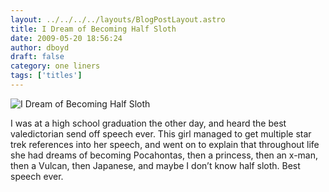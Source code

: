 ```yaml
---
layout: ../../../../layouts/BlogPostLayout.astro
title: I Dream of Becoming Half Sloth
date: 2009-05-20 18:56:24
author: dboyd
draft: false
category: one liners
tags: ['titles']
---
```

<img
    src="https://img.selfiespirits.com/images/2009/05/halfSloth.jpg"
    alt="I Dream of Becoming Half Sloth"
/>

<p>
I was at a high school graduation the other day, 
and heard the best valedictorian send off speech ever. This girl managed
 to get multiple star trek references into her speech, and went on to 
explain that throughout life she had dreams of becoming Pocahontas, then
 a princess, then an x-man, then a Vulcan, then Japanese, and maybe I 
don’t know half sloth. Best speech ever.
</p>

